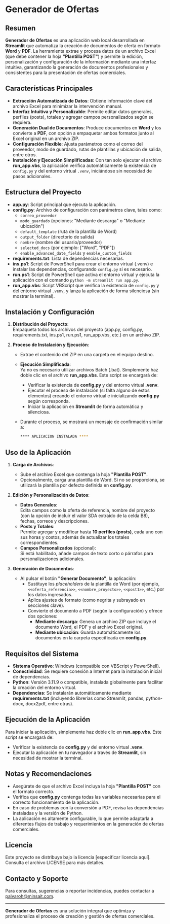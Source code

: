 # Generador de Ofertas

## Resumen

**Generador de Ofertas** es una aplicación web local desarrollada en **Streamlit** que automatiza la creación de documentos de oferta en formato **Word** y **PDF**. La herramienta extrae y procesa datos de un archivo Excel (que debe contener la hoja **"Plantilla POST"**) y permite la edición, personalización y configuración de la información mediante una interfaz intuitiva, garantizando la generación de documentos profesionales y consistentes para la presentación de ofertas comerciales.

## Características Principales

- **Extracción Automatizada de Datos**: Obtiene información clave del archivo Excel para minimizar la intervención manual.
- **Interfaz Intuitiva y Personalizable**: Permite editar datos generales, perfiles (posts), totales y agregar campos personalizados según se requiera.
- **Generación Dual de Documentos**: Produce documentos en **Word** y los convierte a **PDF**, con opción a empaquetar ambos formatos junto al Excel original en un archivo ZIP.
- **Configuración Flexible**: Ajusta parámetros como el correo del proveedor, modo de guardado, rutas de plantillas y ubicación de salida, entre otros.
- **Instalación y Ejecución Simplificadas**: Con tan solo ejecutar el archivo **run_app.vbs**, la aplicación verifica automáticamente la existencia de `config.py` y del entorno virtual `.venv`, iniciándose sin necesidad de pasos adicionales.

## Estructura del Proyecto

- **app.py**: Script principal que ejecuta la aplicación.
- **config.py**: Archivo de configuración con parámetros clave, tales como:
  - `correo_proveedor`
  - `modo_guardado` (opciones: "Mediante descarga" o "Mediante ubicación")
  - `default_template` (ruta de la plantilla de Word)
  - `output_folder` (directorio de salida)
  - `nombre` (nombre del usuario/proveedor)
  - `selected_docs` (por ejemplo: ["Word", "PDF"])
  - `enable_advanced_date_fields` y `enable_custom_fields`
- **requirements.txt**: Lista de dependencias necesarias.
- **ins.ps1**: Script de PowerShell para crear el entorno virtual (.venv) e instalar las dependencias, configurando `config.py` si es necesario.
- **run.ps1**: Script de PowerShell que activa el entorno virtual y ejecuta la aplicación con el comando `python -m streamlit run app.py`.
- **run_app.vbs**: Script VBScript que verifica la existencia de `config.py` y del entorno virtual `.venv`, y lanza la aplicación de forma silenciosa (sin mostrar la terminal).

## Instalación y Configuración

1. **Distribución del Proyecto**:  
   Empaqueta todos los archivos del proyecto (app.py, config.py, requirements.txt, ins.ps1, run.ps1, run_app.vbs, etc.) en un archivo ZIP.

2. **Proceso de Instalación y Ejecución**:
   - Extrae el contenido del ZIP en una carpeta en el equipo destino.
   - **Ejecución Simplificada**:  
     Ya no es necesario utilizar archivos Batch (.bat). Simplemente haz doble clic en el archivo **run_app.vbs**. Este script se encargará de:
     - Verificar la existencia de **config.py** y del entorno virtual **.venv**.
     - Ejecutar el proceso de instalación (si falta alguno de estos elementos) creando el entorno virtual e inicializando **config.py** según corresponda.
     - Iniciar la aplicación en **Streamlit** de forma automática y silenciosa.
   - Durante el proceso, se mostrará un mensaje de confirmación similar a:

     ```bash
     **** APLICACION INSTALADA ****
     ```

## Uso de la Aplicación

1. **Carga de Archivos**:
   - Sube el archivo Excel que contenga la hoja **"Plantilla POST"**.
   - Opcionalmente, carga una plantilla de Word. Si no se proporciona, se utilizará la plantilla por defecto definida en **config.py**.

2. **Edición y Personalización de Datos**:
   - **Datos Generales**:  
     Edita campos como la oferta de referencia, nombre del proyecto (con la opción de incluir el valor SDA extraído de la celda B8), fechas, correos y descripciones.
   - **Posts y Totales**:  
     Permite agregar y modificar hasta **10 perfiles (posts)**, cada uno con sus horas y costos, además de actualizar los totales correspondientes.
   - **Campos Personalizados** (opcional):  
     Si está habilitado, añade campos de texto corto o párrafos para personalizaciones adicionales.

3. **Generación de Documentos**:
   - Al pulsar el botón **"Generar Documento"**, la aplicación:
     - Sustituye los *placeholders* de la plantilla de Word (por ejemplo, `<<oferta_referencia>>`, `<<nombre_proyecto>>`, `<<post1>>`, etc.) por los datos ingresados.
     - Aplica ajustes de formato (como negrita y subrayado en secciones clave).
     - Convierte el documento a PDF (según la configuración) y ofrece dos opciones:
       - **Mediante descarga**: Genera un archivo ZIP que incluye el documento Word, el PDF y el archivo Excel original.
       - **Mediante ubicación**: Guarda automáticamente los documentos en la carpeta especificada en **config.py**.

## Requisitos del Sistema

- **Sistema Operativo**: Windows (compatible con VBScript y PowerShell).
- **Conectividad**: Se requiere conexión a Internet para la instalación inicial de dependencias.
- **Python**: Versión 3.11.9 o compatible, instalada globalmente para facilitar la creación del entorno virtual.
- **Dependencias**: Se instalarán automáticamente mediante **requirements.txt** (incluyendo librerías como Streamlit, pandas, python-docx, docx2pdf, entre otras).

## Ejecución de la Aplicación

Para iniciar la aplicación, simplemente haz doble clic en **run_app.vbs**. Este script se encargará de:

- Verificar la existencia de **config.py** y del entorno virtual **.venv**.
- Ejecutar la aplicación en tu navegador a través de **Streamlit**, sin necesidad de mostrar la terminal.

## Notas y Recomendaciones

- Asegúrate de que el archivo Excel incluya la hoja **"Plantilla POST"** con el formato correcto.
- Verifica que **config.py** contenga todas las variables necesarias para el correcto funcionamiento de la aplicación.
- En caso de problemas con la conversión a PDF, revisa las dependencias instaladas y la versión de Python.
- La aplicación es altamente configurable, lo que permite adaptarla a diferentes flujos de trabajo y requerimientos en la generación de ofertas comerciales.

## Licencia

Este proyecto se distribuye bajo la licencia [especificar licencia aquí]. Consulta el archivo LICENSE para más detalles.

## Contacto y Soporte

Para consultas, sugerencias o reportar incidencias, puedes contactar a <palvaroh@minsait.com>.

---

**Generador de Ofertas** es una solución integral que optimiza y profesionaliza el proceso de creación y gestión de ofertas comerciales.
